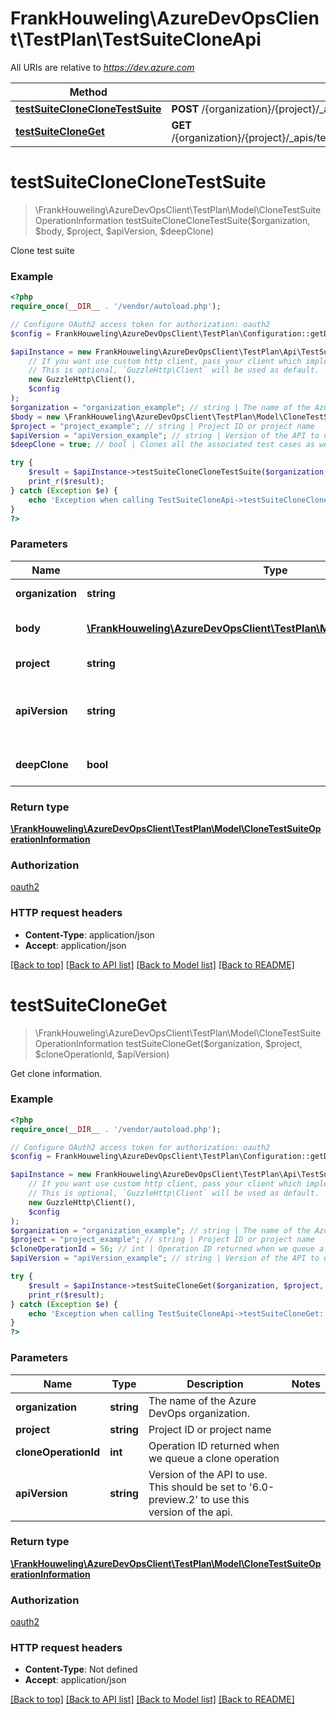 # FrankHouweling\AzureDevOpsClient\TestPlan\TestSuiteCloneApi

All URIs are relative to *https://dev.azure.com*

Method | HTTP request | Description
------------- | ------------- | -------------
[**testSuiteCloneCloneTestSuite**](TestSuiteCloneApi.md#testSuiteCloneCloneTestSuite) | **POST** /{organization}/{project}/_apis/testplan/Suites/CloneOperation | 
[**testSuiteCloneGet**](TestSuiteCloneApi.md#testSuiteCloneGet) | **GET** /{organization}/{project}/_apis/testplan/Suites/CloneOperation/{cloneOperationId} | 


# **testSuiteCloneCloneTestSuite**
> \FrankHouweling\AzureDevOpsClient\TestPlan\Model\CloneTestSuiteOperationInformation testSuiteCloneCloneTestSuite($organization, $body, $project, $apiVersion, $deepClone)



Clone test suite

### Example
```php
<?php
require_once(__DIR__ . '/vendor/autoload.php');

// Configure OAuth2 access token for authorization: oauth2
$config = FrankHouweling\AzureDevOpsClient\TestPlan\Configuration::getDefaultConfiguration()->setAccessToken('YOUR_ACCESS_TOKEN');

$apiInstance = new FrankHouweling\AzureDevOpsClient\TestPlan\Api\TestSuiteCloneApi(
    // If you want use custom http client, pass your client which implements `GuzzleHttp\ClientInterface`.
    // This is optional, `GuzzleHttp\Client` will be used as default.
    new GuzzleHttp\Client(),
    $config
);
$organization = "organization_example"; // string | The name of the Azure DevOps organization.
$body = new \FrankHouweling\AzureDevOpsClient\TestPlan\Model\CloneTestSuiteParams(); // \FrankHouweling\AzureDevOpsClient\TestPlan\Model\CloneTestSuiteParams | Suite Clone Request Body detail TestSuiteCloneRequest
$project = "project_example"; // string | Project ID or project name
$apiVersion = "apiVersion_example"; // string | Version of the API to use.  This should be set to '6.0-preview.2' to use this version of the api.
$deepClone = true; // bool | Clones all the associated test cases as well

try {
    $result = $apiInstance->testSuiteCloneCloneTestSuite($organization, $body, $project, $apiVersion, $deepClone);
    print_r($result);
} catch (Exception $e) {
    echo 'Exception when calling TestSuiteCloneApi->testSuiteCloneCloneTestSuite: ', $e->getMessage(), PHP_EOL;
}
?>
```

### Parameters

Name | Type | Description  | Notes
------------- | ------------- | ------------- | -------------
 **organization** | **string**| The name of the Azure DevOps organization. |
 **body** | [**\FrankHouweling\AzureDevOpsClient\TestPlan\Model\CloneTestSuiteParams**](../Model/CloneTestSuiteParams.md)| Suite Clone Request Body detail TestSuiteCloneRequest |
 **project** | **string**| Project ID or project name |
 **apiVersion** | **string**| Version of the API to use.  This should be set to &#39;6.0-preview.2&#39; to use this version of the api. |
 **deepClone** | **bool**| Clones all the associated test cases as well | [optional]

### Return type

[**\FrankHouweling\AzureDevOpsClient\TestPlan\Model\CloneTestSuiteOperationInformation**](../Model/CloneTestSuiteOperationInformation.md)

### Authorization

[oauth2](../../README.md#oauth2)

### HTTP request headers

 - **Content-Type**: application/json
 - **Accept**: application/json

[[Back to top]](#) [[Back to API list]](../../README.md#documentation-for-api-endpoints) [[Back to Model list]](../../README.md#documentation-for-models) [[Back to README]](../../README.md)

# **testSuiteCloneGet**
> \FrankHouweling\AzureDevOpsClient\TestPlan\Model\CloneTestSuiteOperationInformation testSuiteCloneGet($organization, $project, $cloneOperationId, $apiVersion)



Get clone information.

### Example
```php
<?php
require_once(__DIR__ . '/vendor/autoload.php');

// Configure OAuth2 access token for authorization: oauth2
$config = FrankHouweling\AzureDevOpsClient\TestPlan\Configuration::getDefaultConfiguration()->setAccessToken('YOUR_ACCESS_TOKEN');

$apiInstance = new FrankHouweling\AzureDevOpsClient\TestPlan\Api\TestSuiteCloneApi(
    // If you want use custom http client, pass your client which implements `GuzzleHttp\ClientInterface`.
    // This is optional, `GuzzleHttp\Client` will be used as default.
    new GuzzleHttp\Client(),
    $config
);
$organization = "organization_example"; // string | The name of the Azure DevOps organization.
$project = "project_example"; // string | Project ID or project name
$cloneOperationId = 56; // int | Operation ID returned when we queue a clone operation
$apiVersion = "apiVersion_example"; // string | Version of the API to use.  This should be set to '6.0-preview.2' to use this version of the api.

try {
    $result = $apiInstance->testSuiteCloneGet($organization, $project, $cloneOperationId, $apiVersion);
    print_r($result);
} catch (Exception $e) {
    echo 'Exception when calling TestSuiteCloneApi->testSuiteCloneGet: ', $e->getMessage(), PHP_EOL;
}
?>
```

### Parameters

Name | Type | Description  | Notes
------------- | ------------- | ------------- | -------------
 **organization** | **string**| The name of the Azure DevOps organization. |
 **project** | **string**| Project ID or project name |
 **cloneOperationId** | **int**| Operation ID returned when we queue a clone operation |
 **apiVersion** | **string**| Version of the API to use.  This should be set to &#39;6.0-preview.2&#39; to use this version of the api. |

### Return type

[**\FrankHouweling\AzureDevOpsClient\TestPlan\Model\CloneTestSuiteOperationInformation**](../Model/CloneTestSuiteOperationInformation.md)

### Authorization

[oauth2](../../README.md#oauth2)

### HTTP request headers

 - **Content-Type**: Not defined
 - **Accept**: application/json

[[Back to top]](#) [[Back to API list]](../../README.md#documentation-for-api-endpoints) [[Back to Model list]](../../README.md#documentation-for-models) [[Back to README]](../../README.md)

